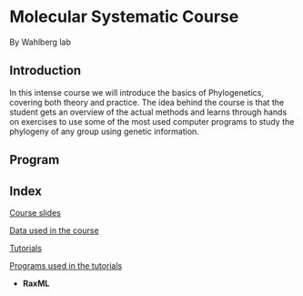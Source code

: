# **Molecular Systematic Course**

By Wahlberg lab

## **Introduction**

In this intense course we will introduce the basics of Phylogenetics, covering both theory and practice. The idea behind the course is that the student gets an overview of the actual methods and learns through hands on exercises to use some of the most used computer programs to study the phylogeny of any group using genetic information.

## **Program**



## **Index**

[Course slides](../../tree/master/Lectures)

[Data used in the course](../../tree/master/Data/)

[Tutorials](../../tree/master/Tutorials/)

[Programs used in the tutorials](../../tree/master/Software/)
  * **RaxML**
